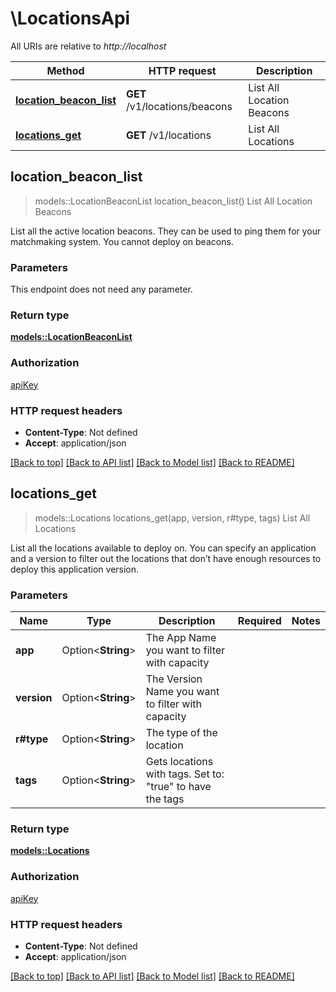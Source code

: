 # \LocationsApi

All URIs are relative to *http://localhost*

Method | HTTP request | Description
------------- | ------------- | -------------
[**location_beacon_list**](LocationsApi.md#location_beacon_list) | **GET** /v1/locations/beacons | List All Location Beacons
[**locations_get**](LocationsApi.md#locations_get) | **GET** /v1/locations | List All Locations



## location_beacon_list

> models::LocationBeaconList location_beacon_list()
List All Location Beacons

List all the active location beacons. They can be used to ping them for your matchmaking system. You cannot deploy on beacons.

### Parameters

This endpoint does not need any parameter.

### Return type

[**models::LocationBeaconList**](LocationBeaconList.md)

### Authorization

[apiKey](../README.md#apiKey)

### HTTP request headers

- **Content-Type**: Not defined
- **Accept**: application/json

[[Back to top]](#) [[Back to API list]](../README.md#documentation-for-api-endpoints) [[Back to Model list]](../README.md#documentation-for-models) [[Back to README]](../README.md)


## locations_get

> models::Locations locations_get(app, version, r#type, tags)
List All Locations

List all the locations available to deploy on. You can specify an application and a version to filter out the locations that don’t have enough resources to deploy this application version.

### Parameters


Name | Type | Description  | Required | Notes
------------- | ------------- | ------------- | ------------- | -------------
**app** | Option<**String**> | The App Name you want to filter with capacity |  |
**version** | Option<**String**> | The Version Name you want to filter with capacity |  |
**r#type** | Option<**String**> | The type of the location |  |
**tags** | Option<**String**> | Gets locations with tags. Set to: \"true\" to have the tags |  |

### Return type

[**models::Locations**](Locations.md)

### Authorization

[apiKey](../README.md#apiKey)

### HTTP request headers

- **Content-Type**: Not defined
- **Accept**: application/json

[[Back to top]](#) [[Back to API list]](../README.md#documentation-for-api-endpoints) [[Back to Model list]](../README.md#documentation-for-models) [[Back to README]](../README.md)

